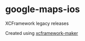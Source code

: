 # google-maps-ios
XCFramework legacy releases

Created using [xcframework-maker](https://github.com/darrarski/xcframework-maker)
